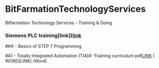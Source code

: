 # BitFarmationTechnologyServices 
Bitfarmation Technology Services - Training &amp; Doing


### Siemens PLC training[link]([link](http://w3.siemens.com/mcms/sce/en/advanced_training/training_material/classic-modules/Pages/default.aspx)
##A - Basics of STEP 7 Programming

#A1 - Totally Integrated Automation (TIA)#
-Training curriculum pdf[LINK](pdf) | WORD[LINK] (Word)
